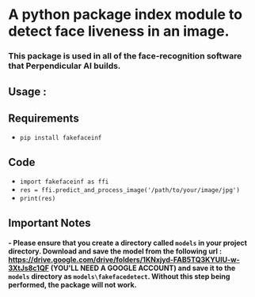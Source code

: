 # A python package index module to detect face liveness in an image.
### This package is used in all of the face-recognition software that Perpendicular AI builds.

## Usage :
## Requirements
* `pip install fakefaceinf`

## Code
* `import fakefaceinf as ffi`
* `res = ffi.predict_and_process_image('/path/to/your/image/jpg')`
* `print(res)`


## Important Notes

#### - Please ensure that you create a directory called `models` in your project directory. Download and save the model from the following url : https://drive.google.com/drive/folders/1KNxjyd-FAB5TQ3KYUIU-w-3XtJs8c1QF (YOU'LL NEED A GOOGLE ACCOUNT) and save it to the `models` directory as `models\fakefacedetect`. Without this step being performed, the package will not work. 
